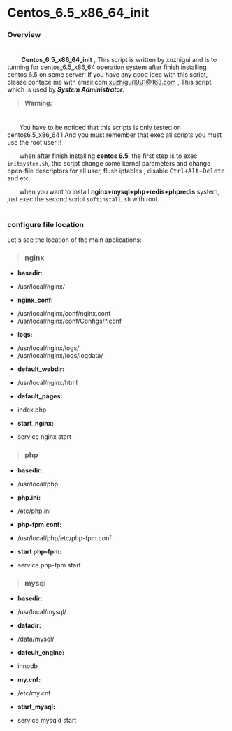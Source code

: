 # Centos_6.5_x86_64_init


### Overview
# 
&#8195;&#8195; **Centos_6.5_x86_64_init** , This script is written by xuzhigui and is to tunning for centos_6.5_x86_64 operation system after finish installing centos 6.5 on some server! If you have any good idea with this script, please contace me with email:com <xuzhigui1991@163.com> , This script which is used by __*System Administrator*__.

> <b>**Warning:**</b>
# 
&#8195;&#8195;You have to be noticed that this scripts is only tested on centos6.5_x86_64 ! And you must remember that exec all scripts you must use the root user !!

&#8195;&#8195;when after finish installing **centos 6.5**, the first step is to exec `initsystem.sh`, this script change some kernel parameters and change open-file descriptors for all user, flush iptables , disable <kbd> Ctrl+Alt+Delete </kbd> and etc.

&#8195;&#8195;when you want to install **nginx+mysql+php+redis+phpredis** system, just exec the second script `softinstall.sh` with root.

# 
### configure file  location

Let's see the location of the main applications:

> ### **nginx**
* <b>basedir:</b>
 + /usr/local/nginx/
* <b>nginx_conf:</b>
 + /usr/local/nginx/conf/nginx.conf
 + /usr/local/nginx/conf/Configs/*.conf
* <b>logs:</b>
 + /usr/local/nginx/logs/
 + /usr/local/nginx/logs/logdata/
* <b>default_webdir:</b>
 + /usr/local/nginx/html
* <b>default_pages:</b>
 + index.php
* <b>start_nginx:</b>
 + service nginx start

> ### **php**
* <b>basedir:</b>
 + /usr/local/php
* <b>php.ini:</b>
 + /etc/php.ini
* <b>php-fpm.conf:</b>
 + /usr/local/php/etc/php-fpm.conf
* <b>start php-fpm:</b>
 + service php-fpm start

> ### **mysql**
* <b>basedir:</b>
 + /usr/local/mysql/
* <b>datadir:</b>
 + /data/mysql/
* <b>dafeult_engine:</b>
 + innodb
* <b>my.cnf:</b>
 + /etc/my.cnf
* <b>start_mysql:</b>
 + service mysqld start

